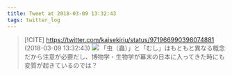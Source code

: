 ```yaml
---
title: Tweet at 2018-03-09 13:32:43
tags: twitter_log
---
```


> [!CITE] https://twitter.com/kaisekiriu/status/971966990398074881 (2018-03-09 13:32:43)
> ![](https://twitter.com/kaisekiriu/status/971966990398074881)
> 「虫（蟲）」と「むし」はもともと異なる概念だから注意が必要だし、博物学・生物学が幕末の日本に入ってきた時にも変質が起きているのでは？
